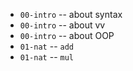 - `00-intro` -- about syntax
- `00-intro` -- about vv
- `00-intro` -- about OOP
- `01-nat` -- `add`
- `01-nat` -- `mul`
